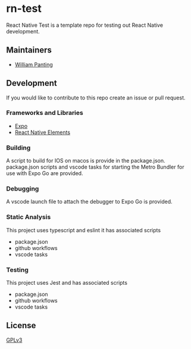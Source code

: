 # rn-test
React Native Test is a template repo for testing out React Native development.

## Maintainers
* [William Panting](https://github.com/willtp87)

## Development
If you would like to contribute to this repo create an issue or pull request.

### Frameworks and Libraries
* [Expo](https://expo.dev/)
* [React Native Elements](https://reactnativeelements.com/docs)

### Building
A script to build for IOS on macos is provide in the package.json.
package.json scripts and vscode tasks for starting the Metro Bundler for use with Expo Go are provided.

### Debugging
A vscode launch file to attach the debugger to Expo Go is provided.

### Static Analysis
This project uses typescript and eslint it has associated scripts
* package.json
* github workflows
* vscode tasks

### Testing
This project uses Jest and has associated scripts
* package.json
* github workflows
* vscode tasks

## License

[GPLv3](http://www.gnu.org/licenses/gpl-3.0.txt)